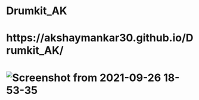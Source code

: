 # Drumkit_AK
<h1>https://akshaymankar30.github.io/Drumkit_AK/<h1>
  
  ![Screenshot from 2021-09-26 18-53-35](https://user-images.githubusercontent.com/71863564/134809982-bd19b520-b4e7-43e0-8671-2f4b52796259.png)

